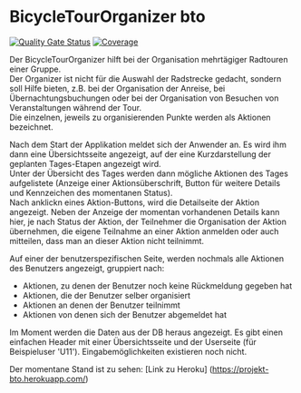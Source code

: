 # BicycleTourOrganizer  bto

[![Quality Gate Status](https://sonarcloud.io/api/project_badges/measure?project=wodie99_BicycleTourOrganizer-backend&metric=alert_status)](https://sonarcloud.io/summary/new_code?id=wodie99_BicycleTourOrganizer-backend)
[![Coverage](https://sonarcloud.io/api/project_badges/measure?project=wodie99_BicycleTourOrganizer-backend&metric=coverage)](https://sonarcloud.io/summary/new_code?id=wodie99_BicycleTourOrganizer-backend)

Der BicycleTourOrganizer hilft bei der Organisation mehrtägiger Radtouren einer Gruppe.  
Der Organizer ist nicht für die Auswahl der Radstrecke gedacht, sondern soll Hilfe bieten, z.B. bei der Organisation der Anreise, bei Übernachtungsbuchungen oder bei der Organisation von Besuchen von Veranstaltungen während der Tour.   
Die einzelnen, jeweils zu organisierenden Punkte werden als Aktionen bezeichnet.

Nach dem Start der Applikation meldet sich der Anwender an. Es wird ihm dann eine Übersichtsseite angezeigt, auf der eine Kurzdarstellung der geplanten Tages-Etapen angezeigt wird.  
Unter der Übersicht des Tages werden dann mögliche Aktionen des Tages aufgelistete (Anzeige einer Aktionsüberschrift, Button für weitere Details und Kennzeichen des momentanen Status).  
Nach anklickn eines Aktion-Buttons, wird die Detailseite der Aktion angezeigt. Neben der Anzeige der momentan vorhandenen Details kann hier, je nach Status der Aktion, der Teilnehmer die Organisation der Aktion übernehmen, die eigene Teilnahme an einer Aktion anmelden oder auch mitteilen, dass man an dieser Aktion nicht teilnimmt.

Auf einer der benutzerspezifischen Seite, werden nochmals alle Aktionen des Benutzers angezeigt, gruppiert nach:
- Aktionen, zu denen der Benutzer noch keine Rückmeldung gegeben hat
- Aktionen, die der Benutzer selber organisiert
- Aktionen an denen der Benutzer teilnimmt
- Aktionen von denen sich der Benutzer abgemeldet hat

Im Moment werden die Daten aus der DB heraus angezeigt.
Es gibt einen einfachen Header mit einer Übersichtsseite und der Userseite (für Beispieluser 'U11').
Eingabemöglichkeiten existieren noch nicht.

Der momentane Stand ist zu sehen: [Link zu Heroku] (https://projekt-bto.herokuapp.com/)